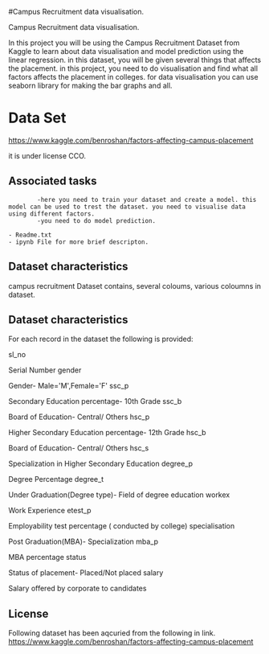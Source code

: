 #Campus Recruitment data visualisation.



Campus Recruitment data visualisation.

In this project you will be using the Campus Recruitment Dataset from Kaggle to learn about data visualisation and model prediction using the linear regression. in this dataset, you will be given several things that affects the placement. in this project, you need to do visualisation and find what all factors affects the placement in colleges. for data visualisation you can use seaborn library for making the bar graphs and all.
# Data Set

https://www.kaggle.com/benroshan/factors-affecting-campus-placement

it is under license CCO.


## Associated tasks   
            -here you need to train your dataset and create a model. this model can be used to trest the dataset. you need to visualise data using different factors.
            -you need to do model prediction.

	- Readme.txt
	- ipynb File for more brief descripton.
  ## Dataset characteristics
	
campus recruitment Dataset contains, several coloums, various coloumns in dataset.
## Dataset characteristics
	
For each record in the dataset the following is provided:

sl_no

Serial Number
gender

Gender- Male='M',Female='F'
ssc_p

Secondary Education percentage- 10th Grade
ssc_b

Board of Education- Central/ Others
hsc_p

Higher Secondary Education percentage- 12th Grade
hsc_b

Board of Education- Central/ Others
hsc_s

Specialization in Higher Secondary Education
degree_p

Degree Percentage
degree_t

Under Graduation(Degree type)- Field of degree education
workex

Work Experience
etest_p

Employability test percentage ( conducted by college)
specialisation

Post Graduation(MBA)- Specialization
mba_p

MBA percentage
status

Status of placement- Placed/Not placed
salary

Salary offered by corporate to candidates
      	
	
	
	
	
## License
Following dataset has been aqcuried from the following in link.
https://www.kaggle.com/benroshan/factors-affecting-campus-placement

